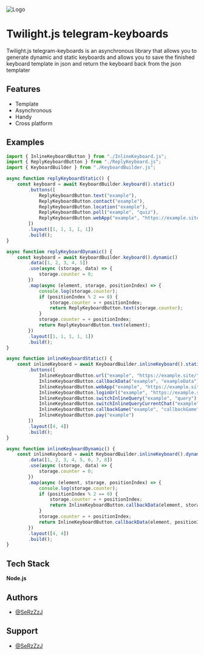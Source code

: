 
![Logo](https://lh5.googleusercontent.com/8YzpahcymCLVF1pJALOwHistg1-d-FCpihg86CVy8I7XgbfdP2g4ooI-85OLilMQMscYVgPKgakKrKJhXSoo=w100-h100-rw)


# Twilight.js telegram-keyboards

Twilight.js telegram-keyboards is an asynchronous library that allows you to generate dynamic and static keyboards and allows you to save the finished keyboard template in json and return the keyboard back from the json templater


## Features

- Template
- Asynchronous
- Handy
- Cross platform


## Examples

```javascript
import { InlineKeyboardButton } from "./InlineKeyboard.js";
import { ReplyKeyboardButton } from "./ReplyKeyboard.js";
import { KeyboardBuilder } from "./KeyboardBuilder.js";

async function replyKeyboardStatic() {
    const keyboard = await KeyboardBuilder.keyboard().static()
        .buttons([
            ReplyKeyboardButton.text("example"),
            ReplyKeyboardButton.contact("example"),
            ReplyKeyboardButton.location("example"),
            ReplyKeyboardButton.poll("example", "quiz"),
            ReplyKeyboardButton.webApp("example", "https://example.site/")
        ])
        .layout([1, 1, 1, 1, 1])
        .build();
}

async function replyKeyboardDynamic() {
    const keyboard = await KeyboardBuilder.keyboard().dynamic()
        .data([1, 2, 3, 4, 5])
        .use(async (storage, data) => {
            storage.counter = 0;
        })
        .map(async (element, storage, positionIndex) => {
            console.log(storage.counter);
            if (positionIndex % 2 == 0) {
                storage.counter = + positionIndex;
                return ReplyKeyboardButton.text(storage.counter);
            }
            storage.counter = + positionIndex;
            return ReplyKeyboardButton.text(element);
        })
        .layout([1, 1, 1, 1, 1])
        .build();
}

async function inlineKeyboardStatic() {
    const inlineKeyboard = await KeyboardBuilder.inlineKeyboard().static()
        .buttons([
            InlineKeyboardButton.url("example", "https://example.site/"),
            InlineKeyboardButton.callbackData("example", "exampleData"),
            InlineKeyboardButton.webApp("example", "https://example.site/"),
            InlineKeyboardButton.loginUrl("example", "https://example.site/"),
            InlineKeyboardButton.switchInlineQuery("example", "query"),
            InlineKeyboardButton.switchInlineQueryCurrentChat("example", "query"),
            InlineKeyboardButton.callbackGame("example", "callbackGame"),
            InlineKeyboardButton.pay("example")
        ])
        .layout([4, 4])
        .build();
}

async function inlineKeyboardDynamic() {
    const inlineKeyboard = await KeyboardBuilder.inlineKeyboard().dynamic()
        .data([1, 2, 3, 4, 5, 6, 7, 8])
        .use(async (storage, data) => {
            storage.counter = 0;
        })
        .map(async (element, storage, positionIndex) => {
            console.log(storage.counter);
            if (positionIndex % 2 == 0) {
                storage.counter = + positionIndex;
                return InlineKeyboardButton.callbackData(element, storage.counter);
            }
            storage.counter = + positionIndex;
            return InlineKeyboardButton.callbackData(element, positionIndex);
        })
        .layout([4, 4])
        .build();
}
```


## Tech Stack

**Node.js**

## Authors

- [@SeRzZzJ](https://github.com/SeRzZzJ)


## Support

- [@SeRzZzJ](https://github.com/SeRzZzJ)

